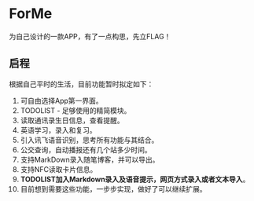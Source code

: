 # ForMe
为自己设计的一款APP，有了一点构思，先立FLAG！

## 启程
根据自己平时的生活，目前功能暂时拟定如下：

1. 可自由选择App第一界面。
2. TODOLIST - 足够使用的精简模块。
3. 读取通讯录生日信息，查看提醒。
4. 英语学习，录入和复习。
5. 引入讯飞语音识别，思考所有功能与其结合。
6. 公交查询，自动播报还有几个站多少时间。
7. 支持MarkDown录入随笔博客，并可以导出。
8. 支持NFC读取卡片信息。
9. **TODOLIST加入Markdown录入及语音提示，网页方式录入或者文本导入**。
10. 目前想到需要这些功能，一步步实现，做好了可以继续扩展。
